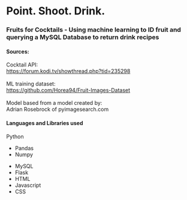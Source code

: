 # Point. Shoot. Drink.
### Fruits for Cocktails - Using machine learning to ID fruit and querying a MySQL Database to return drink recipes 
#### Sources:

Cocktail API:<br>
  https://forum.kodi.tv/showthread.php?tid=235298<br><br>
ML training dataset:<br>
  https://github.com/Horea94/Fruit-Images-Dataset
<br><br>
Model based from a model created by:<br>
Adrian Rosebrock of pyimagesearch.com


#### Languages and Libraries used
Python
* Pandas
* Numpy 

- MySQL
- Flask
- HTML
- Javascript
- CSS


